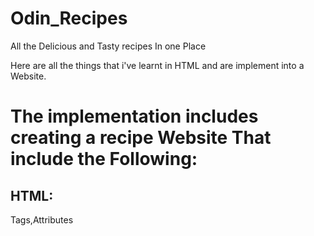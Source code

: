 # Odin_Recipes
All the Delicious and Tasty recipes In one Place

Here are all the things that i've learnt in HTML and are  implement into a Website.

# The implementation includes creating a recipe Website That include the Following:
## HTML:
Tags,Attributes